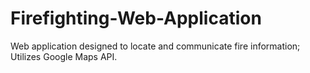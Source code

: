 # Firefighting-Web-Application

Web application designed to locate and communicate fire information; Utilizes Google Maps API. 

